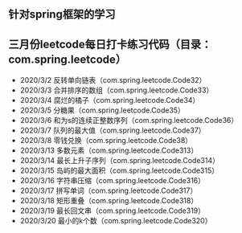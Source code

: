 ## 针对spring框架的学习
## 三月份leetcode每日打卡练习代码（目录：com.spring.leetcode）
* 2020/3/2 反转单向链表（com.spring.leetcode.Code32）
* 2020/3/3 合并排序的数组（com.spring.leetcode.Code33）
* 2020/3/4 腐烂的橘子（com.spring.leetcode.Code34）
* 2020/3/5 分糖果（com.spring.leetcode.Code35）
* 2020/3/6 和为s的连续正整数序列（com.spring.leetcode.Code36）
* 2020/3/7 队列的最大值（com.spring.leetcode.Code37）
* 2020/3/8 零钱兑换（com.spring.leetcode.Code38）
* 2020/3/13 多数元素（com.spring.leetcode.Code313）
* 2020/3/14 最长上升子序列（com.spring.leetcode.Code314）
* 2020/3/15 岛屿的最大面积（com.spring.leetcode.Code315）
* 2020/3/16 字符串压缩（com.spring.leetcode.Code316）
* 2020/3/17 拼写单词（com.spring.leetcode.Code317）
* 2020/3/18 矩形重叠（com.spring.leetcode.Code318）
* 2020/3/19 最长回文串（com.spring.leetcode.Code319）
* 2020/3/20 最小的k个数（com.spring.leetcode.Code320）
